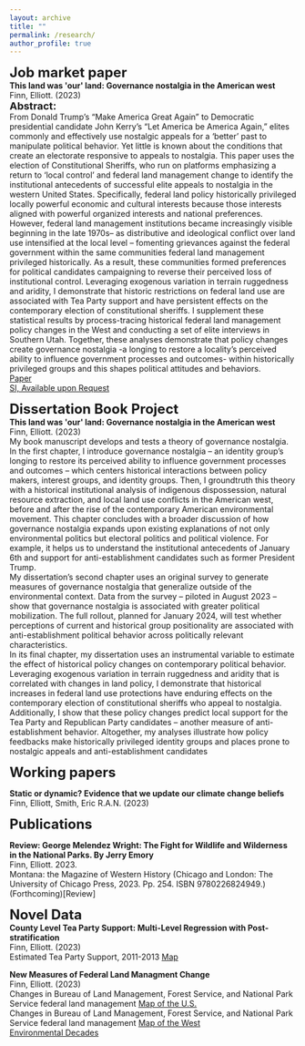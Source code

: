 ```yaml
---
layout: archive
title: ""
permalink: /research/
author_profile: true
---
```


**<font size="5">Job market paper</font>**\
**This land was 'our' land: Governance nostalgia in the American west**\
Finn, Elliott. (2023)\
**<font size="4">Abstract:</font>**\
From Donald Trump’s “Make America Great Again” to Democratic presidential candidate John Kerry’s “Let America be America Again,” elites commonly and effectively use nostalgic appeals for a ‘better’ past to manipulate political behavior. Yet little is known about the conditions that create an electorate responsive to appeals to nostalgia. This paper uses the election of Constitutional Sheriffs, who run on platforms emphasizing a return to ‘local control’ and federal land management change to identify the institutional antecedents of successful elite appeals to nostalgia in the western United States.  Specifically, federal land policy historically privileged locally powerful economic and cultural interests because those interests aligned with powerful organized interests and national preferences. However, federal land management institutions became increasingly visible beginning in the late 1970s– as distributive and ideological conflict over land use intensified at the local level – fomenting grievances against the federal government within the same communities federal land management privileged historically. As a result, these communities formed preferences for political candidates campaigning to reverse their perceived loss of institutional control. Leveraging exogenous variation in terrain ruggedness and aridity, I demonstrate that historic restrictions on federal land use are associated with Tea Party support and have persistent effects on the contemporary election of constitutional sheriffs. I supplement these statistical results by process-tracing historical federal land management policy changes in the West and conducting a set of elite interviews in Southern Utah. Together, these analyses demonstrate that policy changes create governance nostalgia -a longing to restore a locality’s perceived ability to influence government processes and outcomes- within historically privileged groups and this shapes political attitudes and behaviors.\
[Paper]()\
[SI, Available upon Request]()

**<font size="5">Dissertation Book Project</font>**\
**This land was 'our' land: Governance nostalgia in the American west**\
Finn, Elliott. (2023)\
My book manuscript develops and tests a theory of governance nostalgia. In the first chapter, I introduce governance nostalgia – an identity group’s longing to restore its perceived ability to influence government processes and outcomes – which centers historical interactions between policy makers, interest groups, and identity groups. Then, I groundtruth this theory with a historical institutional analysis of indigenous dispossession, natural resource extraction, and local land use conflicts in the American west, before and after the rise of the contemporary American environmental movement. This chapter concludes with a broader discussion of how governance nostalgia expands upon existing explanations of not only environmental politics but electoral politics and political violence. For example, it helps us to understand the institutional antecedents of January 6th and support for anti-establishment candidates such as former President Trump.\
My dissertation’s second chapter uses an original survey to generate measures of governance nostalgia that generalize outside of the environmental context. Data from the survey – piloted in August 2023 – show that governance nostalgia is associated with greater political mobilization. The full rollout, planned for January 2024, will test whether perceptions of current and historical group positionality are associated with anti-establishment political behavior across politically relevant characteristics.\
In its final chapter, my dissertation uses an instrumental variable to estimate the effect of historical policy changes on  contemporary political behavior. Leveraging exogenous variation in terrain ruggedness and aridity that is correlated with changes in land policy, I demonstrate that historical increases in federal land use protections have enduring effects on the contemporary election of constitutional sheriffs who appeal to nostalgia. Additionally, I show that these policy changes predict local support for the Tea Party and Republican Party candidates – another measure of anti-establishment behavior. Altogether, my analyses illustrate how policy feedbacks make historically privileged identity groups and places prone to nostalgic appeals and anti-establishment candidates

**<font size="5">Working papers</font>**

**Static or dynamic? Evidence that we update our climate change beliefs**\
Finn, Elliott, Smith, Eric R.A.N. (2023)

**<font size="5">Publications</font>**

**Review: George Melendez Wright: The Fight for Wildlife and Wilderness in the National Parks. By Jerry Emory**\
Finn, Elliott. 2023.\
Montana: the Magazine of Western History (Chicago and London: The University of Chicago Press, 2023. Pp. 254. ISBN 9780226824949.) (Forthcoming)[Review]

**<font size="5">Novel Data</font>**\
**County Level Tea Party Support: Multi-Level Regression with Post-stratification**\
Finn, Elliott. (2023)\
Estimated Tea Party Support, 2011-2013 [Map](https://elliottfinn.github.io/files/tea_support_2011_13.png)

**New Measures of Federal Land Managment Change**\
Finn, Elliott. (2023)\
Changes in Bureau of Land Management, Forest Service, and National Park Service federal land management [Map of the U.S.](https://elliottfinn.github.io/files/USA_federal_G12_1880_2020.png)\
Changes in Bureau of Land Management, Forest Service, and National Park Service federal land management [Map of the West](https://elliottfinn.github.io/files/WEST_federal_G12_1880_2020.png)\
[Environmental Decades](https://elliottfinn.github.io/files/WEST_federal_G12_1975_2010.png)



<!-- 


COMMENT out EVERYTHING 

**<font size="5">Job market paper</font>**

**Do environmental markets improve allocative efficiency? Evidence from U.S. air pollution**\
Meng, Kyle and Vincent Thivierge. (2022)\
[Paper](https://vthivierge.github.io/files/efficiency.pdf)

**<font size="5">Working papers</font>**

**Do carbon tariffs reduce carbon leakage? Evidence from trade tariffs**\
Thivierge, Vincent. (2022)

**Equitable low-carbon transition pathways for California’s oil extraction**\
with emLab. (2023)\
Accepted at Nature Energy

**<font size="5">Publications</font>**

**Carbon pricing and competitiveness pressures: The case of cement trade**\
Thivierge, Vincent\
Canadian Public Policy, 46(1), 45-58, 2020\
[Paper](https://www.utpjournals.press/doi/abs/10.3138/cpp.2017-074?journalCode=cpp})

**Refining the evidence: British Columbia’s carbon tax and household gasoline consumption**\
Lawley, Chad and Vincent Thivierge\
The Energy Journal, 39(2), 147-171, 2018\
[Paper](https://www.iaee.org/energyjournal/article/3056) [Appendix](https://www.iaee.org/ej/appendix/EJ392_Appendix_Lawley.pdf)\
Media: [The Narwhal](https://thenarwhal.ca/gas-tax-ontario-alberta/)


**<font size="5">Select policy reports</font>**

**Enhancing equity while eliminating emissions in California's supply of transportation fuels**\
with emLab, 2021\
[Paper](https://www.google.com/url?q=https%3A%2F%2Fwww.dropbox.com%2Fs%2F6w4hrztnb8r7xe7%2FCA-CN-Study-2-Final-Report-0421.pdf%3Fdl%3D1&sa=D&sntz=1&usg=AOvVaw3pv7JBOJLm767dL8jnrE4o) [Appendix](https://www.google.com/url?q=https%3A%2F%2Fwww.dropbox.com%2Fs%2Fw4qo56ozyoy344i%2FUCSB-Study2-CA-CN-Technical-Appendix.pdf%3Fdl%3D1&sa=D&sntz=1&usg=AOvVaw2BxuqjUqIF9SsZm6kfjlfJ)

**Through the Roof: The High Cost of Barriers to Building New Housing in Canadian Municipalities**\
Dachis, Benjamin and Vincent Thivierge\
C.D. Howe Institute Commentary 513, 2018\
[Paper](https://www.cdhowe.org/sites/default/files/2021-12/Friday%20Commentary_513.pdf)\
Media: [Vancouver Sun](https://vancouversun.com/news/local-news/development-costs-and-regulations-driving-up-home-prices-in-vancouver) [Global News](https://globalnews.ca/news/4208533/vancouver-detached-home-building-costs/)\
op-ed: [The Globe and Mail](https://www.theglobeandmail.com/business/commentary/article-curbs-on-demand-wont-solve-surging-house-prices-in-canada/)

**All’s Well that Ends Well: Addressing End-of-Life Liabilities for Oil and Gas Wells**\
Dachis, Benjamin, Blake Schaffer, and Vincent Thivierge\
C.D. Howe Institute Commentary 492, 2017\
[Paper](https://www.cdhowe.org/sites/default/files/attachments/research_papers/mixed/Commentary_%20492_0.pdf)\
Media: [Financial Post](https://financialpost.com/commodities/energy/alberta-faces-8-6b-bill-to-clean-up-old-oil-wells-heres-how-it-can-avoid-it-c-d-howe)

**Provincial Carbon Pricing and Household Fairness**\
Beugin, Dale, Richard Lipsey, Chris Ragan, France St-Hilaire, and Vincent Thivierge. 
Canada's Ecofiscal Commission, 2016\
[Paper](https://ecofiscal.ca/wp-content/uploads/2016/04/Ecofiscal-Commission-Provincial-Carbon-Pricing-Household-Fairness-Report-April-2016.pdf)\
Media: [Bloomberg](https://www.bloomberg.com/opinion/articles/2016-05-18/does-pricing-carbon-worsen-inequality-it-doesn-t-have-to?leadSource=uverify%20wall)

-->